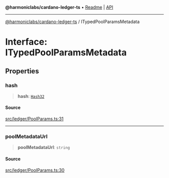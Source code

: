 **@harmoniclabs/cardano-ledger-ts** • [Readme](../Introduction.md) \| [API](../globals.md)

***

[@harmoniclabs/cardano-ledger-ts](../Introduction.md) / ITypedPoolParamsMetadata

# Interface: ITypedPoolParamsMetadata

## Properties

### hash

> **hash**: [`Hash32`](../classes/Hash32.md)

#### Source

[src/ledger/PoolParams.ts:31](https://github.com/HarmonicLabs/cardano-ledger-ts/blob/d1659b0/src/ledger/PoolParams.ts#L31)

***

### poolMetadataUrl

> **poolMetadataUrl**: `string`

#### Source

[src/ledger/PoolParams.ts:30](https://github.com/HarmonicLabs/cardano-ledger-ts/blob/d1659b0/src/ledger/PoolParams.ts#L30)
